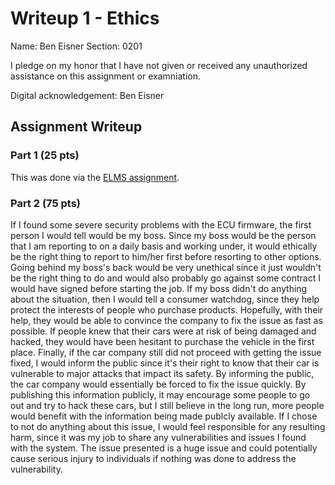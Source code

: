 Writeup 1 - Ethics
======

Name: Ben Eisner
Section: 0201

I pledge on my honor that I have not given or received any unauthorized assistance on this assignment or examniation.

Digital acknowledgement: Ben Eisner

## Assignment Writeup

### Part 1 (25 pts)

This was done via the [ELMS assignment](https://myelms.umd.edu/courses/1251976/assignments/4726433).

### Part 2 (75 pts)

If I found some severe security problems with the ECU firmware, the first person I would tell would be my boss. Since my boss would be the person that I am reporting to on a daily basis and working under, it would ethically be the right thing to report to him/her first before resorting to other options. Going behind my boss's back would be very unethical since it just wouldn't be the right thing to do and would also probably go against some contract I would have signed before starting the job. If my boss didn't do anything about the situation, then I would tell a consumer watchdog, since they help protect the interests of people who purchase products. Hopefully, with their help, they would be able to convince the company to fix the issue as fast as possible. If people knew that their cars were at risk of being damaged and hacked, they would have been hesitant to purchase the vehicle in the first place. Finally, if the car company still did not proceed with getting the issue fixed, I would inform the public since it's their right to know that their car is vulnerable to major attacks that impact its safety. By informing the public, the car company would essentially be forced to fix the issue quickly. By publishing this information publicly, it may encourage some people to go out and try to hack these cars, but I still believe in the long run, more people would benefit with the information being made publcly available. 
If I chose to not do anything about this issue, I would feel responsible for any resulting harm, since it was my job to share any vulnerabilities and issues I found with the system. The issue presented is a huge issue and could potentially cause serious injury to individuals if nothing was done to address the vulnerability.